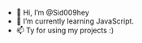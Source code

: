 - 👋 Hi, I’m @Sid009hey
- 🌱 I’m currently learning JavaScript.
- 📫 Ty for using my projects :)

<!---
Sid009hey/Sid009hey is a ✨ special ✨ repository because its `README.md` (this file) appears on your GitHub profile.
You can click the Preview link to take a look at your changes.
--->
